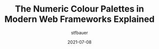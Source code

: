 ---
author: stfbauer
date: 2021-07-08
layout: post.njk
publisher: medium
tags:
  - article
  - colors
  - frameworks
target_url: https://stfbauer.medium.com/the-numeric-colour-palettes-in-modern-web-frameworks-explained-448719b16b
title: The Numeric Colour Palettes in Modern Web Frameworks Explained
---